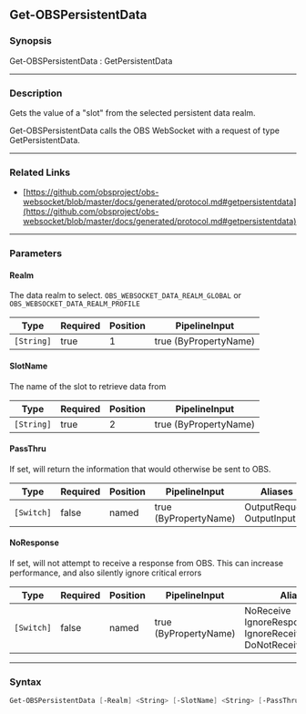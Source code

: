 Get-OBSPersistentData
---------------------




### Synopsis
Get-OBSPersistentData : GetPersistentData



---


### Description

Gets the value of a "slot" from the selected persistent data realm.


Get-OBSPersistentData calls the OBS WebSocket with a request of type GetPersistentData.



---


### Related Links
* [https://github.com/obsproject/obs-websocket/blob/master/docs/generated/protocol.md#getpersistentdata](https://github.com/obsproject/obs-websocket/blob/master/docs/generated/protocol.md#getpersistentdata)





---


### Parameters
#### **Realm**

The data realm to select. `OBS_WEBSOCKET_DATA_REALM_GLOBAL` or `OBS_WEBSOCKET_DATA_REALM_PROFILE`






|Type      |Required|Position|PipelineInput        |
|----------|--------|--------|---------------------|
|`[String]`|true    |1       |true (ByPropertyName)|



#### **SlotName**

The name of the slot to retrieve data from






|Type      |Required|Position|PipelineInput        |
|----------|--------|--------|---------------------|
|`[String]`|true    |2       |true (ByPropertyName)|



#### **PassThru**

If set, will return the information that would otherwise be sent to OBS.






|Type      |Required|Position|PipelineInput        |Aliases                      |
|----------|--------|--------|---------------------|-----------------------------|
|`[Switch]`|false   |named   |true (ByPropertyName)|OutputRequest<br/>OutputInput|



#### **NoResponse**

If set, will not attempt to receive a response from OBS.
This can increase performance, and also silently ignore critical errors






|Type      |Required|Position|PipelineInput        |Aliases                                                                |
|----------|--------|--------|---------------------|-----------------------------------------------------------------------|
|`[Switch]`|false   |named   |true (ByPropertyName)|NoReceive<br/>IgnoreResponse<br/>IgnoreReceive<br/>DoNotReceiveResponse|





---


### Syntax
```PowerShell
Get-OBSPersistentData [-Realm] <String> [-SlotName] <String> [-PassThru] [-NoResponse] [<CommonParameters>]
```

